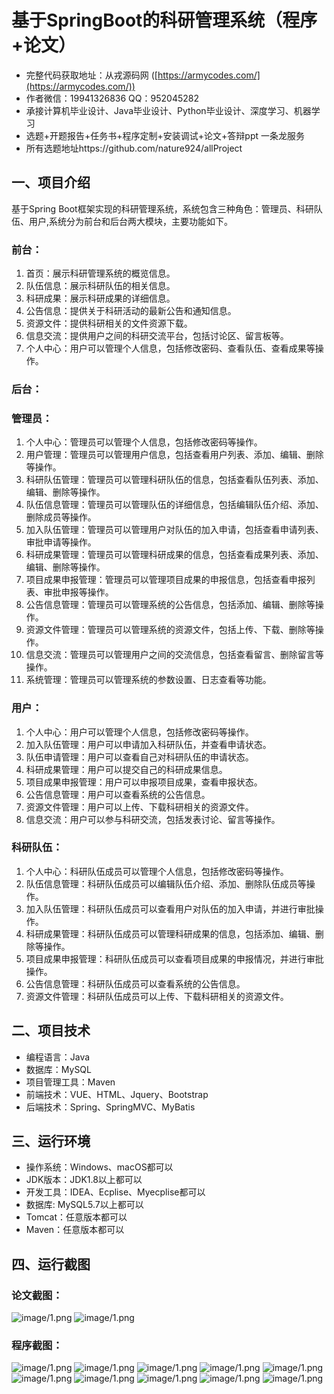 基于SpringBoot的科研管理系统（程序+论文）
=
- 完整代码获取地址：从戎源码网 ([https://armycodes.com/](https://armycodes.com/))
- 作者微信：19941326836  QQ：952045282 
- 承接计算机毕业设计、Java毕业设计、Python毕业设计、深度学习、机器学习
- 选题+开题报告+任务书+程序定制+安装调试+论文+答辩ppt 一条龙服务
- 所有选题地址https://github.com/nature924/allProject

一、项目介绍
---
基于Spring Boot框架实现的科研管理系统，系统包含三种角色：管理员、科研队伍、用户,系统分为前台和后台两大模块，主要功能如下。

### 前台：

1. 首页：展示科研管理系统的概览信息。
2. 队伍信息：展示科研队伍的相关信息。
3. 科研成果：展示科研成果的详细信息。
4. 公告信息：提供关于科研活动的最新公告和通知信息。
5. 资源文件：提供科研相关的文件资源下载。
6. 信息交流：提供用户之间的科研交流平台，包括讨论区、留言板等。
7. 个人中心：用户可以管理个人信息，包括修改密码、查看队伍、查看成果等操作。

### 后台：



### 管理员：
1. 个人中心：管理员可以管理个人信息，包括修改密码等操作。
2. 用户管理：管理员可以管理用户信息，包括查看用户列表、添加、编辑、删除等操作。
3. 科研队伍管理：管理员可以管理科研队伍的信息，包括查看队伍列表、添加、编辑、删除等操作。
4. 队伍信息管理：管理员可以管理队伍的详细信息，包括编辑队伍介绍、添加、删除成员等操作。
5. 加入队伍管理：管理员可以管理用户对队伍的加入申请，包括查看申请列表、审批申请等操作。
6. 科研成果管理：管理员可以管理科研成果的信息，包括查看成果列表、添加、编辑、删除等操作。
7. 项目成果申报管理：管理员可以管理项目成果的申报信息，包括查看申报列表、审批申报等操作。
8. 公告信息管理：管理员可以管理系统的公告信息，包括添加、编辑、删除等操作。
9. 资源文件管理：管理员可以管理系统的资源文件，包括上传、下载、删除等操作。
10. 信息交流：管理员可以管理用户之间的交流信息，包括查看留言、删除留言等操作。
11. 系统管理：管理员可以管理系统的参数设置、日志查看等功能。

### 用户：
1. 个人中心：用户可以管理个人信息，包括修改密码等操作。
2. 加入队伍管理：用户可以申请加入科研队伍，并查看申请状态。
3. 队伍申请管理：用户可以查看自己对科研队伍的申请状态。
4. 科研成果管理：用户可以提交自己的科研成果信息。
5. 项目成果申报管理：用户可以申报项目成果，查看申报状态。
6. 公告信息管理：用户可以查看系统的公告信息。
7. 资源文件管理：用户可以上传、下载科研相关的资源文件。
8. 信息交流：用户可以参与科研交流，包括发表讨论、留言等操作。

### 科研队伍：
1. 个人中心：科研队伍成员可以管理个人信息，包括修改密码等操作。
2. 队伍信息管理：科研队伍成员可以编辑队伍介绍、添加、删除队伍成员等操作。
3. 加入队伍管理：科研队伍成员可以查看用户对队伍的加入申请，并进行审批操作。
4. 科研成果管理：科研队伍成员可以管理科研成果的信息，包括添加、编辑、删除等操作。
5. 项目成果申报管理：科研队伍成员可以查看项目成果的申报情况，并进行审批操作。
6. 公告信息管理：科研队伍成员可以查看系统的公告信息。
7. 资源文件管理：科研队伍成员可以上传、下载科研相关的资源文件。



二、项目技术
---
- 编程语言：Java
- 数据库：MySQL
- 项目管理工具：Maven
- 前端技术：VUE、HTML、Jquery、Bootstrap
- 后端技术：Spring、SpringMVC、MyBatis

三、运行环境
---
- 操作系统：Windows、macOS都可以
- JDK版本：JDK1.8以上都可以
- 开发工具：IDEA、Ecplise、Myecplise都可以
- 数据库: MySQL5.7以上都可以
- Tomcat：任意版本都可以
- Maven：任意版本都可以

四、运行截图
---
### 论文截图：
![image/1.png](limage/1.png)
![image/1.png](limage/2.png)

### 程序截图：
![image/1.png](image/1.png)
![image/1.png](image/2.png)
![image/1.png](image/3.png)
![image/1.png](image/4.png)
![image/1.png](image/5.png)
![image/1.png](image/6.png)
![image/1.png](image/7.png)
![image/1.png](image/8.png)
![image/1.png](image/9.png)
![image/1.png](image/10.png)

